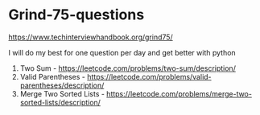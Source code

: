 # Grind-75-questions

https://www.techinterviewhandbook.org/grind75/

I will do my best for one question per day and get better with python

1. Two Sum - https://leetcode.com/problems/two-sum/description/
2. Valid Parentheses - https://leetcode.com/problems/valid-parentheses/description/
3. Merge Two Sorted Lists - https://leetcode.com/problems/merge-two-sorted-lists/description/
